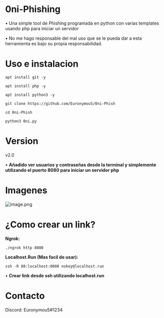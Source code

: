 # 0ni-Phishing
• Una simple tool de Phishing programada en python con varias templates usando php para iniciar un servidor

• No me hago responsable del mal uso que se le pueda dar a esta herramienta es bajo su propia responsabilidad.
# Uso e instalacion
```
apt install git -y
```
```
apt install php -y
```
```
apt install python3 -y
```

```
git clone https://github.com/Euronymou5/0ni-Phish
```
```
cd 0ni-Phish
```
```
python3 0ni.py
```
# Version
v2.0

• **Añadido ver usuarios y contraseñas desde la terminal y simplemente utilizando el puerto 8080 para iniciar un servidor php**
# Imagenes
![image.png](https://github.com/Euronymou5/0ni-Phish/blob/main/.imagenes/imagen.png?raw=true)

# ¿Como crear un link?
**Ngrok:**
```
./ngrok http 8080
```
**Localhost.Run (Mas facil de usar):**
```
ssh -R 80:localhost:8080 nokey@localhost.run
```
• **Crear link desde ssh utilizando localhost.run**
# Contacto
Discord: Euronymou5#1234
